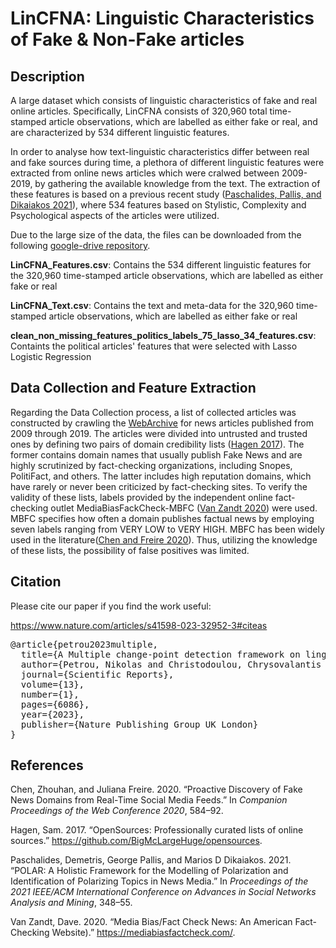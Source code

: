 # LinCFNA: Linguistic Characteristics of Fake & Non-Fake articles


## Description

A large dataset which consists of linguistic characteristics of fake and
real online articles. Specifically, LinCFNA consists of 320,960 total
time-stamped article observations, which are labelled as either fake or
real, and are characterized by 534 different linguistic features.

In order to analyse how text-linguistic characteristics differ between
real and fake sources during time, a plethora of different linguistic
features were extracted from online news articles which were cralwed
between 2009-2019, by gathering the available knowledge from the text.
The extraction of these features is based on a previous recent study
([Paschalides, Pallis, and Dikaiakos 2021](#references)), where 534 features based on
Stylistic, Complexity and Psychological aspects of the articles were
utilized.

Due to the large size of the data, the files can be downloaded from the following [google-drive repository](https://drive.google.com/drive/folders/1owT820rFaT66WsVEJaAuAdBMVq3nm6Co?usp=sharing). 

**LinCFNA_Features.csv**: Contains the 534 different linguistic features for the 320,960 time-stamped article observations, which are labelled as either fake or real

**LinCFNA_Text.csv**: Contains the text and meta-data for the 320,960 time-stamped article observations, which are labelled as either fake or real

**clean_non_missing_features_politics_labels_75_lasso_34_features.csv**: Containts the political articles' features that were selected with Lasso Logistic Regression

## Data Collection and Feature Extraction

Regarding the Data Collection process, a list of collected articles was
constructed by crawling the [WebArchive](https://web.archive.org/) for
news articles published from 2009 through 2019. The articles were
divided into untrusted and trusted ones by defining two pairs of domain
credibility lists ([Hagen 2017](#references)). The former contains domain names that
usually publish Fake News and are highly scrutinized by fact-checking
organizations, including Snopes, PolitiFact, and others. The latter
includes high reputation domains, which have rarely or never been
criticized by fact-checking sites. To verify the validity of these
lists, labels provided by the independent online fact-checking outlet
MediaBiasFackCheck-MBFC ([Van Zandt 2020](#references)) were used. MBFC specifies
how often a domain publishes factual news by employing seven labels
ranging from VERY LOW to VERY HIGH. MBFC has been widely used in the
literature([Chen and Freire 2020](#references)). Thus, utilizing the knowledge of these
lists, the possibility of false positives was limited.

## Citation
Please cite our paper if you find the work useful: 

https://www.nature.com/articles/s41598-023-32952-3#citeas

<pre>
@article{petrou2023multiple,
  title={A Multiple change-point detection framework on linguistic characteristics of real versus fake news articles},
  author={Petrou, Nikolas and Christodoulou, Chrysovalantis and Anastasiou, Andreas and Pallis, George and Dikaiakos, Marios D},
  journal={Scientific Reports},
  volume={13},
  number={1},
  pages={6086},
  year={2023},
  publisher={Nature Publishing Group UK London}
}
</pre>

## References

Chen, Zhouhan, and Juliana Freire. 2020. “Proactive Discovery of Fake
News Domains from Real-Time Social Media Feeds.” In *Companion
Proceedings of the Web Conference 2020*, 584–92.

Hagen, Sam. 2017. “<span class="nocase">OpenSources: Professionally
curated lists of online sources</span>.”
<https://github.com/BigMcLargeHuge/opensources>.

Paschalides, Demetris, George Pallis, and Marios D Dikaiakos. 2021.
“POLAR: A Holistic Framework for the Modelling of Polarization and
Identification of Polarizing Topics in News Media.” In *Proceedings of
the 2021 IEEE/ACM International Conference on Advances in Social
Networks Analysis and Mining*, 348–55.

Van Zandt, Dave. 2020. “Media Bias/Fact Check News: An American
Fact-Checking Website).” <https://mediabiasfactcheck.com/>.
